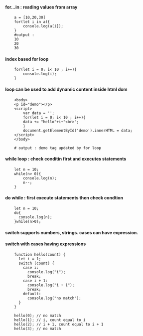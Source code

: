 #### for...in : reading values from array

		a = [10,20,30]
		for(let i in a){
			console.log(a[i]);
		}
		#output :  
		10
		20
		30

#### index based for loop

		for(let i = 0; i< 10 ; i++){
			console.log(i);
		}


#### loop can be used to add dynamic content inside html dom

		<body>
		<p id="demo"></p>
		<script>
			var data = '';
			for(let i = 0; i< 10 ; i++){
			data += "hello"+i+"<br>";
		    }
		    document.getElementById('demo').innerHTML = data;
		</script>
		</body>

		# output : demo tag updated by for loop

#### while loop : check conditin first and executes statements

		let n = 10;
		while(n> 0){
			console.log(n);
			n--;
		}


#### do while : first execute statements then check condtion

		let n = 10;
		do{
		  console.log(n);
		}while(n>0);




#### switch supports numbers, strings. cases can have expression.

#### switch with cases having expressions

		function hello(count) {
		  let i = 1;
		  switch (count) {
		    case i:
		      console.log("i");
		      break;
		    case i + 1:
		      console.log("i + 1");
		      break;
		    default:
		      console.log("no match");
		  }
		}

		hello(0); // no match
		hello(1); // i, count equal to i
		hello(2); // i + 1, count equal to i + 1
		hello(3); // no match
